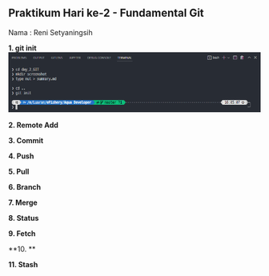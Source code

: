 ## Praktikum Hari ke-2 - Fundamental Git
Nama : Reni Setyaningsih

**1. git init**
![](../screenshot/git-init.png)

**2. Remote Add**

**3. Commit**

**4. Push**

**5. Pull**

**6. Branch**

**7. Merge**

**8. Status**

**9. Fetch**

**10. **

**11. Stash**